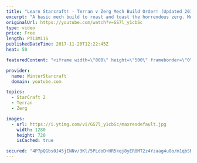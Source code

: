 ```yaml
---
title: "Learn Starcraft! - Terran v Zerg Mech Build Order! (Updated 2018)"
excerpt: "A basic mech build to roast and toast the horrendous zerg. Meant for lower level players looking for some direction! -- Watch live at https://www.twitch.tv/wintergaming"
originalUrl: https://youtube.com/watch?v=GS7l_y1cbSc
type: video
price: Free
length: PT13M11S
publishedDateTime: 2017-11-20T12:22:45Z
heat: 50

featuredContent: "<iframe width=\"800\" height=\"500\" frameborder=\"0\" src=\"https://www.youtube.com/embed/GS7l_y1cbSc\" allow=\"accelerometer; autoplay; encrypted-media; gyroscope; picture-in-picture\" allowfullscreen></iframe>"

provider:
  name: WinterStarcraft
  domain: youtube.com

topics:
  - StarCraft 2
  - Terran
  - Zerg

images:
  - url: https://i.ytimg.com/vi/GS7l_y1cbSc/maxresdefault.jpg
    width: 1280
    height: 720
    isCached: true

secured: "4P7pQGbs0J45jINNv/3Kl/5PLdoD+HR5kqj8yER8MT2z4Yzaag4u8o/m1qbSRN7u14iLsGTLSphFn7mOvHFMIc8bmn2qi+ktV6F/oUaRAe8rWplfFqbbjRQ2ry4DMIVPSr3BMinfCwS8WKbLgsH8gXDFaTFlvJ/g5LaSH+TMKwfPkAaV77NxB+Ry3/juMLG7gxVK6SBk++/qROzSQdcNgUtHFLtJoHYGOWFmVpgp42HddFde/pB0hDnrAAUYVh+wKPnkZBjKKEocDaAg58RDw28ZF5ncrMhhRdQrStRz06FCsyTneu4yCQZU/0N1iUK2U+AyEtSHq0v5Urv4dqVk/BMd4QeLSEbs8QGicNYlOkHMmHyc+Xrs5jrZmQsDvTdnNnAoE4jyQ2snRE1B3QuyriXPulKT/B/6gE7gSLxj8VI=;wIY/UqdaqHBOFCvQVprevw=="
---
```


